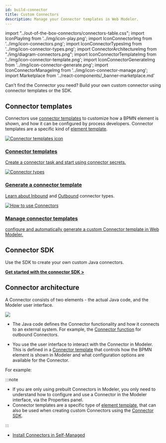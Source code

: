 ```yaml
---
id: build-connector
title: Custom Connectors
description: Manage your Connector templates in Web Modeler.
---
```


import "../out-of-the-box-connectors/connectors-table.css";
import IconPlayImg from '../img/icon-play.png';
import IconConnectorImg from '../img/icon-connectors.png';
import IconConnectorTypesImg from '../img/icon-connector-types.png';
import ConnectorArchitectureImg from "./img/diagram-connectors.png";
import IconConnectorTemplateImg from '../img/icon-connector-template.png';
import IconConnectorGenerateImg from '../img/icon-connector-generate.png';
import IconConnectorManageImg from '../img/icon-connector-manage.png';
import Marketplace from '../react-components/\_banner-marketplace.md'

Can't find the Connector you need? Build your own custom connector using connector templates or the SDK.

## Connector templates

Connectors use [connector templates](/components/connectors/custom-built-connectors/connector-templates.md) to customize how a BPMN element is shown,
and how it can be configured by process developers. Connector templates are a specific kind of [element template](/components/modeler/desktop-modeler/element-templates/about-templates.md).

<div class="connector-grid">
  <a href="../use-connectors" class="connector-card" title="About connector templates">
      <img src={IconConnectorTemplateImg} alt="Connector templates icon"/>
    <h3>Connector templates</h3>
    <p>Create a connector task and start using connector secrets.</p>
  </a>
    <a href="../connector-types" class="connector-card" title="Connector types">
    <img src={IconConnectorGenerateImg} alt="Connector types"/>
    <h3>Generate a connector template</h3>
    <p>Learn about <a href="../use-connectors/inbound" title="Inbound Connectors">Inbound</a> and <a href="../use-connectors/outbound" title="Outbound Connectors">Outbound</a> connector types.</p>
  </a>
    <a href="../out-of-the-box-connectors/available-connectors-overview" class="connector-card" title="Get started with Connectors">
    <img src={IconConnectorManageImg} alt="How to use Connectors"/>
    <h3>Manage connector templates</h3>
    <p>configure and automatically generate a custom Connector template in Web Modeler.</p>
  </a>
</div>

## Connector SDK

Use the SDK to create your own custom Java connectors.

**[Get started with the connector SDK >](connector-sdk.md)**

## Connector architecture

A Connector consists of two elements - the actual Java code, and the Modeler user interface.

<img src={ConnectorArchitectureImg}/>

- The Java code defines the Connector functionality and how it connects to an external system. For example, the [Connector function](/components/connectors/custom-built-connectors/connector-sdk.md#outbound-connector-runtime-logic) for outbound Connectors.

- You use the user interface to interact with the Connector in Modeler. This is defined in a [Connector template](../manage-connector-templates.md) that controls how the BPMN element is shown in Modeler and what configuration options are available for the Connector.

For example:

:::note

- If you are only using prebuilt Connectors in Modeler, you only need to understand how to configure and use a Connector in the Modeler interface, via the Properties panel.
- Connector templates are a specific type of [element template](/components/modeler/desktop-modeler/element-templates/about-templates.md), that can also be used when creating custom Connectors using the [Connector SDK](connector-sdk.md).

:::

- [Install Connectors in Self-Managed](/self-managed/connectors-deployment/install-and-start.md)

<Marketplace/>
